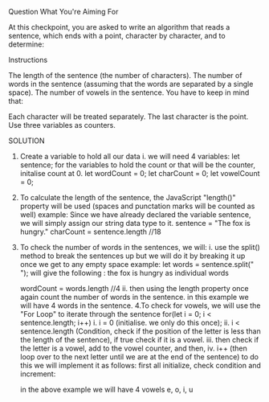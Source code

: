 Question
What You're Aiming For

At this checkpoint, you are asked to write an algorithm that reads a sentence, which ends with a point, character by character, and to determine:

Instructions

The length of the sentence (the number of characters).
The number of words in the sentence (assuming that the words are separated by a single space).
The number of vowels in the sentence.
You have to keep in mind that:

Each character will be treated separately.
The last character is the point.
Use three variables as counters.

SOLUTION

1. Create a variable to hold all our data
   i. we will need 4 variables:
   let sentence;
   for the variables to hold the count or that will be the counter, initalise count at 0.
   let wordCount = 0;
   let charCount = 0;
   let vowelCount = 0;
2. To calculate the length of the sentence, the JavaScript "length()" property will be used (spaces and punctation marks will be
   counted as well)
   example:
   Since we have already declared the variable sentence, we will simply assign our string data type to it.
   sentence = "The fox is hungry."
   charCount = sentence.length //18
3. To check the number of words in the sentences, we will:
   i. use the split() method to break the sentences up but we will do it by breaking it up once we get to any empty space
   example: let words = sentence.split(" "); will give the following :
   the
   fox
   is
   hungry
   as individual words

   wordCount = words.length //4
   ii. then using the length property once again count the number of words in the sentence. in this example we will have 4 words in the sentence.
   4.To check for vowels, we will use the "For Loop" to iterate through the sentence
   for(let i = 0; i < sentence.length; i++)
   i. i = 0 (initialise. we only do this once);
   ii. i < sentence.length (Condition, check if the position of the letter is less than the length of the sentence), if true check if it is a vowel.
   iii. then check if the letter is a vowel, add to the vowel counter, and then,
   iv. i++ (then loop over to the next letter until we are at the end of the sentence)
   to do this we will implement it as follows:
   first all initialize, check condition and increment:
   <!-- for(let i = 0; i < sentence.length; i++){
     let char = sentence[i].lowerCase() //we will convert all characters to lower case because A and a are not the same
      //check if the character is a vowel using the IF Statement
      if('aeiou'.includes(char)) { //check if the character is a vowel
        vowelCount++; // if a vowel increase the vowel counter
      }
   } -->

   in the above example we will have 4 vowels e, o, i, u
